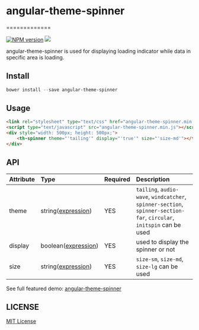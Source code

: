 # angular-theme-spinner #
=============

[![NPM version][npm-image]][npm-url]
![](http://img.shields.io/badge/bower_module-v1.2.0-green.svg)

angular-theme-spinner is used for displaying loading indicator while data in specific area is loading.


## Install ##

```powershell
bower install --save angular-theme-spinner
```

## Usage ##

```html
<link rel="stylesheet" type="text/css" href="angular-theme-spinner.min.css">
<script type="text/javascript" src="angular-theme-spinner.min.js"></script>
<div style="width: 500px; height: 500px;">
    <th-spinner theme="'tailing'" display="'true'" size="'size-md'"></th-spinner>
</div>
```

## API ##

| Attribute    | Type                  | Required  | Description |
| :------------| :---------------------| :---------| :-----------|
| theme        | string([expression])  | YES       | `tailing`, `audio-wave`, `windcatcher`, `spinner-section`, `spinner-section-far`, `circular`, `initspin` can be used |
| display      | boolean([expression]) | YES       | used to display the spinner or not |
| size         | string([expression])  | YES       | `size-sm`, `size-md`, `size-lg` can be used |

See full featured demo: [angular-theme-spinner](http://leftstick.github.io/angular-theme-spinner/)

## LICENSE ##

[MIT License](https://raw.githubusercontent.com/leftstick/angular-theme-spinner/master/LICENSE)


[expression]: https://docs.angularjs.org/guide/expression
[npm-url]: https://npmjs.org/package/angular-theme-spinner
[npm-image]: https://badge.fury.io/js/angular-theme-spinner.png

